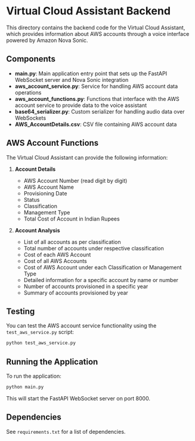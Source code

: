 # Virtual Cloud Assistant Backend

This directory contains the backend code for the Virtual Cloud Assistant, which provides information about AWS accounts through a voice interface powered by Amazon Nova Sonic.

## Components

- **main.py**: Main application entry point that sets up the FastAPI WebSocket server and Nova Sonic integration
- **aws_account_service.py**: Service for handling AWS account data operations
- **aws_account_functions.py**: Functions that interface with the AWS account service to provide data to the voice assistant
- **base64_serializer.py**: Custom serializer for handling audio data over WebSockets
- **AWS_AccountDetails.csv**: CSV file containing AWS account data

## AWS Account Functions

The Virtual Cloud Assistant can provide the following information:

1. **Account Details**
   - AWS Account Number (read digit by digit)
   - AWS Account Name
   - Provisioning Date
   - Status
   - Classification
   - Management Type
   - Total Cost of Account in Indian Rupees

2. **Account Analysis**
   - List of all accounts as per classification
   - Total number of accounts under respective classification
   - Cost of each AWS Account
   - Cost of all AWS Accounts
   - Cost of AWS Account under each Classification or Management Type
   - Detailed information for a specific account by name or number
   - Number of accounts provisioned in a specific year
   - Summary of accounts provisioned by year

## Testing

You can test the AWS account service functionality using the `test_aws_service.py` script:

```bash
python test_aws_service.py
```

## Running the Application

To run the application:

```bash
python main.py
```

This will start the FastAPI WebSocket server on port 8000.

## Dependencies

See `requirements.txt` for a list of dependencies.